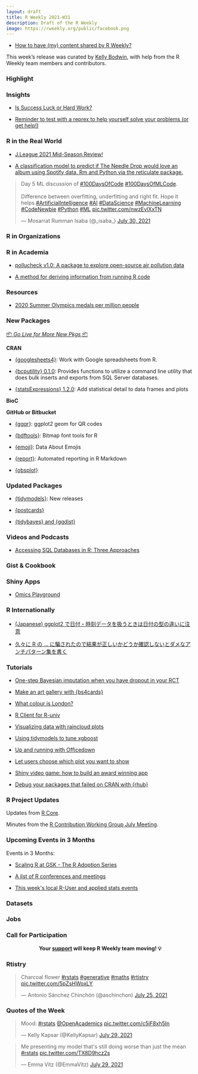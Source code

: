 ```yaml
---
layout: draft
title: R Weekly 2021-W31
description: Draft of the R Weekly
image: https://rweekly.org/public/facebook.png
---
```



+ [How to have (my) content shared by R Weekly?](https://github.com/rweekly/rweekly.org#how-to-have-my-content-shared-by-r-weekly)

This week’s release was curated by [Kelly Bodwin](), with help from the R Weekly team members and contributors.



###  Highlight



### Insights


+ [Is Success Luck or Hard Work?](https://albert-rapp.de/post/2021-07-26-luck-vs-skill/)

+ [Reminder to test with a reprex to help yourself solve your problems (or get help!)](https://https://themockup.blog/posts/2021-07-28-reminder-to-test-with-a-reprex/)

### R in the Real World

+ [J.League 2021 Mid-Season Review!](https://ryo-n7.github.io/2021-07-26-jleague-2021-midseason-review/)

+ [A classification model to predict if The Needle Drop would love an album using Spotify data, Rm and Python via the reticulate package.](https://danielbrito.netlify.app/post/2021-07-24-fantano-doesn-t-like-to-dance-a-classification-model-on-needle-drop-s-reviews/) 

<blockquote class="twitter-tweet"><p lang="en" dir="ltr">Day 5 ML discussion of <a href="https://twitter.com/hashtag/100DaysOfCode?src=hash&amp;ref_src=twsrc%5Etfw">#100DaysOfCode</a> <a href="https://twitter.com/hashtag/100DaysOfMLCode?src=hash&amp;ref_src=twsrc%5Etfw">#100DaysOfMLCode</a>. <br> <br>Difference between overfitting, underfitting and right fit. Hope it helps.<a href="https://twitter.com/hashtag/ArtificialIntelligence?src=hash&amp;ref_src=twsrc%5Etfw">#ArtificialIntelligence</a> <a href="https://twitter.com/hashtag/AI?src=hash&amp;ref_src=twsrc%5Etfw">#AI</a> <a href="https://twitter.com/hashtag/DataScience?src=hash&amp;ref_src=twsrc%5Etfw">#DataScience</a> <a href="https://twitter.com/hashtag/MachineLearning?src=hash&amp;ref_src=twsrc%5Etfw">#MachineLearning</a> <a href="https://twitter.com/hashtag/CodeNewbie?src=hash&amp;ref_src=twsrc%5Etfw">#CodeNewbie</a> <a href="https://twitter.com/hashtag/Python?src=hash&amp;ref_src=twsrc%5Etfw">#Python</a> <a href="https://twitter.com/hashtag/ML?src=hash&amp;ref_src=twsrc%5Etfw">#ML</a> <a href="https://t.co/nwzEvlXxTN">pic.twitter.com/nwzEvlXxTN</a></p>&mdash; Mosarrat Rumman Isaba (@_isaba_) <a href="https://twitter.com/_isaba_/status/1421157267550867458?ref_src=twsrc%5Etfw">July 30, 2021</a></blockquote> <script async src="https://platform.twitter.com/widgets.js" charset="utf-8"></script>

###  R in Organizations



###  R in Academia

+ [pollucheck v1.0: A package to explore open-source air pollution data](https://joss.theoj.org/papers/10.21105/joss.03435)

+ [A method for deriving information from running R code](https://journal.r-project.org/archive/2021/RJ-2021-056/RJ-2021-056.pdf)

###  Resources

+ [2020 Summer Olympics medals per million people](https://github.com/edomt/tokyo2020)


###  New Packages

<p class="added-hostname"><a href="https://rweekly.org/live" target="_blank" class="externalLink">📦 <i>Go Live for More New Pkgs</i> 📦</a></p>

**CRAN**

+ [{googlesheets4}](https://www.tidyverse.org/blog/2021/07/googlesheets4-1-0-0/): Work with Google spreadsheets from R.

+ [{bcputility} 0.1.0](https://cran.r-project.org/package=bcputility): Provides functions to utilize a command line utility that does bulk inserts and exports from SQL Server databases.

+ [{statsExpressions} 1.2.0](https://indrajeetpatil.github.io/statsExpressions/): Add statistical detail to data frames and plots

**BioC**



**GitHub or Bitbucket**

+ [{ggqr}](https://github.com/coolbutuseless/ggqr): ggplot2 geom for QR codes

+ [{bdftools}](https://github.com/coolbutuseless/bdftools): Bitmap font tools for R

+ [{emoji}](https://github.com/EmilHvitfeldt/emoji): Data About Emojis

+ [{report}](https://easystats.github.io/report/index.html): Automated reporting in R Markdown

+ [{obsplot}](https://juba.github.io/obsplot/articles/introduction.html)


### Updated Packages

+ [{tidymodels}](https://www.tidyverse.org/blog/2021/07/tidymodels-july-2021/): New releases

+ [{postcards}](https://github.com/seankross/postcards/)

+ [{tidybayes} and {ggdist}](http://blog.mjskay.com/2021/07/15/tidybayes-ggdist-3-0/)


###  Videos and Podcasts

+ [Accessing SQL Databases in R: Three Approaches](https://youtu.be/Z5LPjh_EkJk)



### Gist & Cookbook



### Shiny Apps

+ [Omics Playground](https://public.bigomics.ch/)

### R Internationally

+ [(Japanese) ggplot2 で日付・時刻データを扱うときは日付の型の違いに注意](https://ill-identified.hatenablog.com/entry/2021/07/23/191152)

+ [久々に R の ... に騙されたので結果が正しいかどうか確認しないとダメなアンチパターン集を書く](https://ill-identified.hatenablog.com/entry/2021/07/28/231922)

###  Tutorials

+ [One-step Bayesian imputation when you have dropout in your RCT](https://solomonkurz.netlify.app/post/2021-07-27-one-step-bayesian-imputation-when-you-have-dropout-in-your-rct/)

+ [Make an art gallery with {bs4cards}](https://www.rostrum.blog/2021/07/25/faxcrayon/)

+ [What colour is London?](https://www.rostrum.blog/2021/07/23/london-colour/)

+ [R Client for R-univ](https://vgherard.github.io/posts/2021-07-25-r-client-for-r-universe-apis/)

+ [Visualizing data with raincloud plots](https://shilaan.rbind.io/post/visualizing-data-with-raincloud-plots/)

+ [Using tidymodels to tune xgboost](https://juliasilge.com/blog/baseball-racing/)

+ [Up and running with Officedown](https://alison.rbind.io/blog/2021-07-officedown/)

+ [Let users choose which plot you want to show](https://www.johannesbgruber.eu/post/2021-07-28-let-users-choose-which-plot-you-want-to-show/)

+ [Shiny video game: how to build an award winning app](https://appsilon.com/shiny-video-game-how-to-build-an-award-winning-app-in-r/)

+ [Debug your packages that failed on CRAN with {rhub}](https://statnmap.com/2021-07-29-debug-your-package-that-failed-on-solaris-and-others-on-cran-with-rhub/)

<!--<div class="post-more-begin></div><div class="post-more-end"></div>-->

###  R Project Updates

Updates from [R Core](http://developer.r-project.org/blosxom.cgi/R-devel/NEWS).

Minutes from the [R Contribution Working Group July Meeting](https://github.com/forwards/rcontribution/blob/master/team_minutes/2021-07-23.md).

###  Upcoming Events in 3 Months

Events in 3 Months:

+ [Scaling R at GSK - The R Adoption Series](https://www.r-consortium.org/webinars)

+ [A list of R conferences and meetings](https://jumpingrivers.github.io/meetingsR/events.html)

+ [This week's local R-User and applied stats events](https://community.rstudio.com/c/irl)


### Datasets

### Jobs




###  Call for Participation


<p class="hide-support added-hostname support-rweekly" style="text-align: center;font-weight: bold;">Your <a class="non-visited externalLink" href="https://www.patreon.com/rweekly" onclick="pas(this)">support</a> will keep R Weekly team moving! 💡</p>

### Rtistry

<blockquote class="twitter-tweet"><p lang="en" dir="ltr">Charcoal flower <a href="https://twitter.com/hashtag/rstats?src=hash&amp;ref_src=twsrc%5Etfw">#rstats</a> <a href="https://twitter.com/hashtag/generative?src=hash&amp;ref_src=twsrc%5Etfw">#generative</a> <a href="https://twitter.com/hashtag/maths?src=hash&amp;ref_src=twsrc%5Etfw">#maths</a> <a href="https://twitter.com/hashtag/rtistry?src=hash&amp;ref_src=twsrc%5Etfw">#rtistry</a> <a href="https://t.co/5pZsHWoxLY">pic.twitter.com/5pZsHWoxLY</a></p>&mdash; Antonio Sánchez Chinchón (@aschinchon) <a href="https://twitter.com/aschinchon/status/1419285471125966852?ref_src=twsrc%5Etfw">July 25, 2021</a></blockquote> <script async src="https://platform.twitter.com/widgets.js" charset="utf-8"></script>

###  Quotes of the Week

<blockquote class="twitter-tweet"><p lang="en" dir="ltr">Mood: <a href="https://twitter.com/hashtag/rstats?src=hash&amp;ref_src=twsrc%5Etfw">#rstats</a> ⁦<a href="https://twitter.com/OpenAcademics?ref_src=twsrc%5Etfw">@OpenAcademics</a>⁩ <a href="https://t.co/c5iF8xh5In">pic.twitter.com/c5iF8xh5In</a></p>&mdash; Kelly Kapsar (@KellyKapsar) <a href="https://twitter.com/KellyKapsar/status/1420842891560243201?ref_src=twsrc%5Etfw">July 29, 2021</a></blockquote> <script async src="https://platform.twitter.com/widgets.js" charset="utf-8"></script>

<blockquote class="twitter-tweet"><p lang="en" dir="ltr">Me presenting my model that&#39;s still doing worse than just the mean <a href="https://twitter.com/hashtag/rstats?src=hash&amp;ref_src=twsrc%5Etfw">#rstats</a> <a href="https://t.co/TX8D9hcz2s">pic.twitter.com/TX8D9hcz2s</a></p>&mdash; Emma Vitz (@EmmaVitz) <a href="https://twitter.com/EmmaVitz/status/1420864884317720584?ref_src=twsrc%5Etfw">July 29, 2021</a></blockquote> <script async src="https://platform.twitter.com/widgets.js" charset="utf-8"></script>
